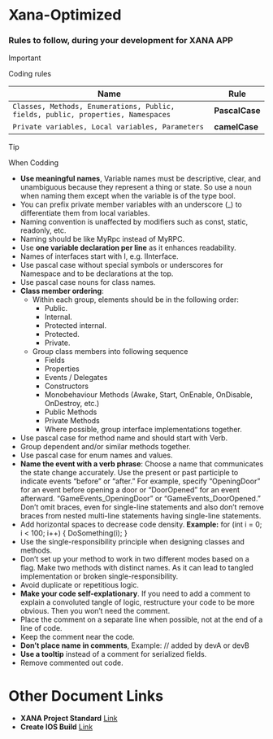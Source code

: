 # Xana-Optimized

### Rules to follow, during your development for XANA APP

> [!Important]
> Coding rules

|  Name  | Rule |
| --- | --- |
| `Classes, Methods, Enumerations, Public, fields, public, properties, Namespaces` |  **PascalCase** |
| `Private variables, Local variables, Parameters` | **camelCase** |

> [!TIP]
> When Codding

- **Use meaningful names**, Variable names must be descriptive, clear, and unambiguous because they represent a thing or state. So use a noun when naming them except when the variable is of the type bool.
- You can prefix private member variables with an underscore (_) to differentiate them from local variables.
- Naming convention is unaffected by modifiers such as const, static, readonly, etc.
- Naming should be like MyRpc instead of MyRPC.
- Use **one variable declaration per line** as it enhances readability.
- Names of interfaces start with I, e.g. IInterface.
- Use pascal case without special symbols or underscores for Namespace and to be declarations at the top.
- Use pascal case nouns for class names.
- **Class member ordering**:
  - Within each group, elements should be in the following order:
    - Public.
    - Internal.
    - Protected internal.
    - Protected.
    - Private.
   - Group class members into following sequence
     - Fields 
     - Properties 
     - Events / Delegates 
     - Constructors
     - Monobehaviour Methods (Awake, Start, OnEnable, OnDisable, OnDestroy, etc.) 
     - Public Methods 
     - Private Methods
     - Where possible, group interface implementations together.
- Use pascal case for method name and should start with Verb. 
- Group dependent and/or similar methods together.
- Use pascal case for enum names and values.
- **Name the event with a verb phrase**: Choose a name that communicates the state change accurately. Use the present or past participle to indicate events “before” or “after.” For example, specify “OpeningDoor” for an event before opening a door or “DoorOpened” for an event afterward. “GameEvents_OpeningDoor” or “GameEvents_DoorOpened.”
Don’t omit braces, even for single-line statements and also don’t remove braces from nested multi-line statements having single-line statements.
- Add horizontal spaces to decrease code density.
  **Example:** for (int i = 0; i < 100; i++) { DoSomething(i); }
- Use the single-responsibility principle when designing classes and methods.
- Don’t set up your method to work in two different modes based on a flag. Make two methods with distinct names. As it can lead to tangled implementation or broken single-responsibility.
- Avoid duplicate or repetitious logic.
- **Make your code self-explationary**. If you need to add a comment to explain a convoluted tangle of logic, restructure your code to be more obvious. Then you won’t need the comment.
- Place the comment on a separate line when possible, not at the end of a line of code. 
- Keep the comment near the code.
- **Don’t place name in comments**, Example: // added by devA or devB
- **Use a tooltip** instead of a comment for serialized fields.
- Remove commented out code.

# Other Document Links
- **XANA Project Standard**
[Link](https://docs.google.com/document/d/1Y-YLolfLzlI1WTw8sfxHS0GFKwmVQwcmWBnd0FixknU/edit?usp=sharing)
- **Create IOS Build**
[Link](https://docs.google.com/document/d/1M7ZI8oH9-gjBJ-zj8iKv-OftSxX3CUWjbjgQhy7j-7Y/edit?usp=sharing)


